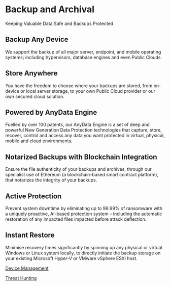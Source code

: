# Backup and Archival
Keeping Valuable Data Safe and Backups Protected

## Backup Any Device
We support the backup of all major server, endpoint, and mobile operating systems; including hypervisors, database engines and even Public Clouds.

## Store Anywhere
You have the freedom to choose where your backups are stored, from on-device or local server storage, to your own Public Cloud provider or our own secured cloud solution.

## Powered by AnyData Engine
Fuelled by over 100 patents, our AnyData Engine is a set of deep and powerful New Generation Data Protection technologies that capture, store, recover, control and access any data you want protected in virtual, physical, mobile and cloud environments.

## Notarized Backups with Blockchain Integration
Ensure the file authenticity of your backups and archives, through our specialist use of Ethereum (a blockchain-based smart contract platform), that notarizes the integrity of your backups.

## Active Protection
Prevent system downtime by eliminating up to 99.99% of ransomware with a uniquely proactive, AI-based protection system – including the automatic restoration of any impacted files impacted before attack deflection.

## Instant Restore
Minimise recovery times significantly by spinning up any physical or virtual Windows or Linux system locally, to directly initiate the backup storage on your existing Microsoft Hyper-V or VMware vSphere ESXi host.

[Device Management](/Managed-IT-Services/Device-Management.md)

[Threat Hunting](/Managed-IT-Services/Threat-Hunting.md)
